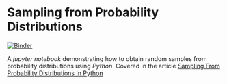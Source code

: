 # Sampling from Probability Distributions

[![Binder](https://mybinder.org/badge_logo.svg)](https://mybinder.org/v2/gh/Tim-Abwao/blog-projects/HEAD?filepath=sampling-from-probability-distributions%2FProbalility%20Distributions%20in%20Python.ipynb)

A *jupyter notebook* demonstrating how to obtain random samples from probability distributions using *Python*. Covered in the article [Sampling From Probability Distributions In Python][1]

[1]: https://tim-abwao.github.io/2021/04/Sampling-from-Probability-Distributions-in-Python
